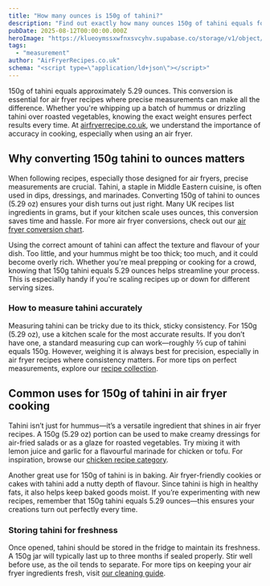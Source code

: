 ```yaml
---
title: "How many ounces is 150g of tahini?"
description: "Find out exactly how many ounces 150g of tahini equals for perfect air fryer recipes. Convert grams to ounces easily!"
pubDate: 2025-08-12T00:00:00.000Z
heroImage: "https://klueoymssxwfnxsvcyhv.supabase.co/storage/v1/object/public/md/how-many-ounces-is-150g-tahini-b57d138a.webp"
tags:
  - "measurement"
author: "AirFryerRecipes.co.uk"
schema: "<script type=\"application/ld+json\"></script>"
---
```


<p>150g of tahini equals approximately 5.29 ounces. This conversion is essential for air fryer recipes where precise measurements can make all the difference. Whether you're whipping up a batch of hummus or drizzling tahini over roasted vegetables, knowing the exact weight ensures perfect results every time. At <a href=https://www.airfryerrecipe.co.uk>airfryerrecipe.co.uk</a>, we understand the importance of accuracy in cooking, especially when using an air fryer.</p>

<h2>Why converting 150g tahini to ounces matters</h2>  
<p>When following recipes, especially those designed for air fryers, precise measurements are crucial. Tahini, a staple in Middle Eastern cuisine, is often used in dips, dressings, and marinades. Converting 150g of tahini to ounces (5.29 oz) ensures your dish turns out just right. Many UK recipes list ingredients in grams, but if your kitchen scale uses ounces, this conversion saves time and hassle. For more air fryer conversions, check out our <a href=https://www.airfryerrecipe.co.uk/air-fryer-conversion-chart>air fryer conversion chart</a>.</p>  

<p>Using the correct amount of tahini can affect the texture and flavour of your dish. Too little, and your hummus might be too thick; too much, and it could become overly rich. Whether you're meal prepping or cooking for a crowd, knowing that 150g tahini equals 5.29 ounces helps streamline your process. This is especially handy if you're scaling recipes up or down for different serving sizes.</p>  

<h3>How to measure tahini accurately</h3>  
<p>Measuring tahini can be tricky due to its thick, sticky consistency. For 150g (5.29 oz), use a kitchen scale for the most accurate results. If you don’t have one, a standard measuring cup can work—roughly ⅔ cup of tahini equals 150g. However, weighing it is always best for precision, especially in air fryer recipes where consistency matters. For more tips on perfect measurements, explore our <a href=https://www.airfryerrecipe.co.uk/recipes>recipe collection</a>.</p>  

<h2>Common uses for 150g of tahini in air fryer cooking</h2>  
<p>Tahini isn’t just for hummus—it’s a versatile ingredient that shines in air fryer recipes. A 150g (5.29 oz) portion can be used to make creamy dressings for air-fried salads or as a glaze for roasted vegetables. Try mixing it with lemon juice and garlic for a flavourful marinade for chicken or tofu. For inspiration, browse our <a href=https://www.airfryerrecipe.co.uk/recipe-category/chicken>chicken recipe category</a>.</p>  

<p>Another great use for 150g of tahini is in baking. Air fryer-friendly cookies or cakes with tahini add a nutty depth of flavour. Since tahini is high in healthy fats, it also helps keep baked goods moist. If you’re experimenting with new recipes, remember that 150g tahini equals 5.29 ounces—this ensures your creations turn out perfectly every time.</p>  

<h3>Storing tahini for freshness</h3>  
<p>Once opened, tahini should be stored in the fridge to maintain its freshness. A 150g jar will typically last up to three months if sealed properly. Stir well before use, as the oil tends to separate. For more tips on keeping your air fryer ingredients fresh, visit <a href=https://www.airfryerrecipe.co.uk/air-fryer-cleaner>our cleaning guide</a>.</p>
